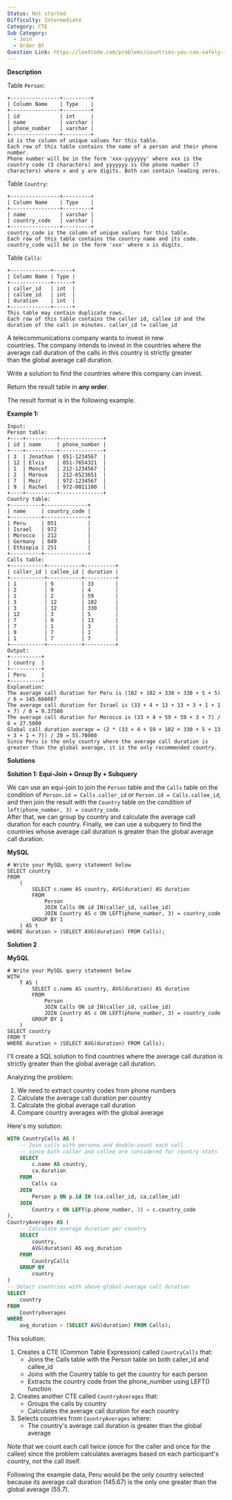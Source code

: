 ```yaml
---
Status: Not started
Difficulty: Intermediate
Category: CTE
Sub Category:
  - Join
  - Order BY
Question Link: https://leetcode.com/problems/countries-you-can-safely-invest-in
---
```

**Description**

Table `Person`:

```Plain
+----------------+---------+
| Column Name    | Type    |
+----------------+---------+
| id             | int     |
| name           | varchar |
| phone_number   | varchar |
+----------------+---------+
id is the column of unique values for this table.
Each row of this table contains the name of a person and their phone number.
Phone number will be in the form 'xxx-yyyyyyy' where xxx is the country code (3 characters) and yyyyyyy is the phone number (7 characters) where x and y are digits. Both can contain leading zeros.
```

Table `Country`:

```Plain
+----------------+---------+
| Column Name    | Type    |
+----------------+---------+
| name           | varchar |
| country_code   | varchar |
+----------------+---------+
country_code is the column of unique values for this table.
Each row of this table contains the country name and its code. country_code will be in the form 'xxx' where x is digits.
```

Table `Calls`:

```Plain
+-------------+------+
| Column Name | Type |
+-------------+------+
| caller_id   | int  |
| callee_id   | int  |
| duration    | int  |
+-------------+------+
This table may contain duplicate rows.
Each row of this table contains the caller id, callee id and the duration of the call in minutes. caller_id != callee_id
```

A telecommunications company wants to invest in new  
countries. The company intends to invest in the countries where the  
average call duration of the calls in this country is strictly greater  
than the global average call duration.  

Write a solution to find the countries where this company can invest.

Return the result table in **any order**.

The result format is in the following example.

**Example 1:**

```Plain
Input:
Person table:
+----+----------+--------------+
| id | name     | phone_number |
+----+----------+--------------+
| 3  | Jonathan | 051-1234567  |
| 12 | Elvis    | 051-7654321  |
| 1  | Moncef   | 212-1234567  |
| 2  | Maroua   | 212-6523651  |
| 7  | Meir     | 972-1234567  |
| 9  | Rachel   | 972-0011100  |
+----+----------+--------------+
Country table:
+----------+--------------+
| name     | country_code |
+----------+--------------+
| Peru     | 051          |
| Israel   | 972          |
| Morocco  | 212          |
| Germany  | 049          |
| Ethiopia | 251          |
+----------+--------------+
Calls table:
+-----------+-----------+----------+
| caller_id | callee_id | duration |
+-----------+-----------+----------+
| 1         | 9         | 33       |
| 2         | 9         | 4        |
| 1         | 2         | 59       |
| 3         | 12        | 102      |
| 3         | 12        | 330      |
| 12        | 3         | 5        |
| 7         | 9         | 13       |
| 7         | 1         | 3        |
| 9         | 7         | 1        |
| 1         | 7         | 7        |
+-----------+-----------+----------+
Output:
+----------+
| country  |
+----------+
| Peru     |
+----------+
Explanation:
The average call duration for Peru is (102 + 102 + 330 + 330 + 5 + 5) / 6 = 145.666667
The average call duration for Israel is (33 + 4 + 13 + 13 + 3 + 1 + 1 + 7) / 8 = 9.37500
The average call duration for Morocco is (33 + 4 + 59 + 59 + 3 + 7) / 6 = 27.5000
Global call duration average = (2 * (33 + 4 + 59 + 102 + 330 + 5 + 13 + 3 + 1 + 7)) / 20 = 55.70000
Since Peru is the only country where the average call duration is greater than the global average, it is the only recommended country.
```

**Solutions**

**Solution 1: Equi-Join + Group By + Subquery**

We can use an equi-join to join the `Person` table and the `Calls` table on the condition of `Person.id = Calls.caller_id` or `Person.id = Calls.callee_id`, and then join the result with the `Country` table on the condition of `left(phone_number, 3) = country_code`.  
After that, we can group by country and calculate the average call  
duration for each country. Finally, we can use a subquery to find the  
countries whose average call duration is greater than the global average  
call duration.  

**MySQL**

```Plain
# Write your MySQL query statement below
SELECT country
FROM
    (
        SELECT c.name AS country, AVG(duration) AS duration
        FROM
            Person
            JOIN Calls ON id IN(caller_id, callee_id)
            JOIN Country AS c ON LEFT(phone_number, 3) = country_code
        GROUP BY 1
    ) AS t
WHERE duration > (SELECT AVG(duration) FROM Calls);
```

**Solution 2**

**MySQL**

```Plain
# Write your MySQL query statement below
WITH
    T AS (
        SELECT c.name AS country, AVG(duration) AS duration
        FROM
            Person
            JOIN Calls ON id IN(caller_id, callee_id)
            JOIN Country AS c ON LEFT(phone_number, 3) = country_code
        GROUP BY 1
    )
SELECT country
FROM T
WHERE duration > (SELECT AVG(duration) FROM Calls);
```

I'll create a SQL solution to find countries where the average call duration is strictly greater than the global average call duration.

Analyzing the problem:

1. We need to extract country codes from phone numbers
2. Calculate the average call duration per country
3. Calculate the global average call duration
4. Compare country averages with the global average

Here's my solution:

```SQL
WITH CountryCalls AS (
    -- Join calls with persons and double-count each call
    -- since both caller and callee are considered for country stats
    SELECT
        c.name AS country,
        ca.duration
    FROM
        Calls ca
    JOIN
        Person p ON p.id IN (ca.caller_id, ca.callee_id)
    JOIN
        Country c ON LEFT(p.phone_number, 3) = c.country_code
),
CountryAverages AS (
    -- Calculate average duration per country
    SELECT
        country,
        AVG(duration) AS avg_duration
    FROM
        CountryCalls
    GROUP BY
        country
)
-- Select countries with above-global-average call duration
SELECT
    country
FROM
    CountryAverages
WHERE
    avg_duration > (SELECT AVG(duration) FROM Calls);
```

This solution:

1. Creates a CTE (Common Table Expression) called `CountryCalls` that:
    - Joins the Calls table with the Person table on both caller_id and callee_id
    - Joins with the Country table to get the country for each person
    - Extracts the country code from the phone_number using LEFT() function
2. Creates another CTE called `CountryAverages` that:
    - Groups the calls by country
    - Calculates the average call duration for each country
3. Selects countries from `CountryAverages` where:
    - The country's average call duration is greater than the global average

Note that we count each call twice (once for the caller and once for the callee) since the problem calculates averages based on each participant's country, not the call itself.

Following the example data, Peru would be the only country selected because its average call duration (145.67) is the only one greater than the global average (55.7).
